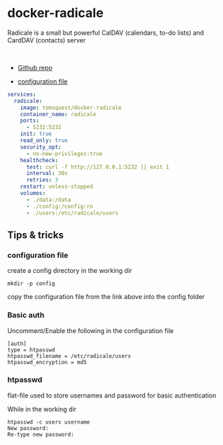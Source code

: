 # docker-radicale

Radicale is a small but powerful CalDAV (calendars, to-do lists) and CardDAV (contacts) server

<br>

- [Github repo](https://github.com/tomsquest/docker-radicale)

- [configuration file](https://github.com/tomsquest/docker-radicale/blob/master/config)


```yml
services:
  radicale:
    image: tomsquest/docker-radicale
    container_name: radicale
    ports:
      - 5232:5232
    init: true
    read_only: true
    security_opt:
      - no-new-privileges:true
    healthcheck:
      test: curl -f http://127.0.0.1:5232 || exit 1
      interval: 30s
      retries: 3
    restart: unless-stopped
    volumes:
      - ./data:/data
      - ./config:/config:ro
      - ./users:/etc/radicale/users
```

## Tips & tricks

### configuration file

create a config directory in the working dir

`mkdir -p config`

copy the configuration file from the link above into the config folder 


### Basic auth

Uncomment/Enable the following in the configuration file

 ```
[auth]
type = htpasswd
htpasswd_filename = /etc/radicale/users
htpasswd_encryption = md5
```

### htpasswd

flat-file used to store usernames and password for basic authentication 

While in the working dir

```
htpasswd -c users username
New password:
Re-type new password:
```
